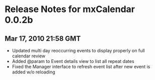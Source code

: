 # Release Notes for mxCalendar 0.0.2b #
## Mar 17, 2010 21:58 GMT ##
  * Updated multi day reoccurring events to display properly on full calendar review
  * Added @param to Event details view to list all repeat dates
  * Fixed the Manager interface to refresh event list after new event is added w/o reloading
